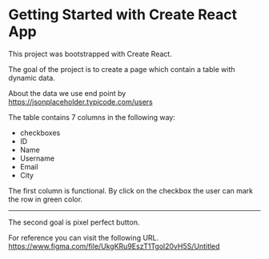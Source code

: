 # Getting Started with Create React App

This project was bootstrapped with Create React.

The goal of the project is to create a page which contain a table with dynamic data.

About the data we use end point by https://jsonplaceholder.typicode.com/users

The table contains 7 columns in the following way:
 - checkboxes
 - ID
 - Name
 - Username
 - Email
 - City

 The first column is functional. By click on the checkbox the user can mark the row in green color.

-------------------------------------

 The second goal is pixel perfect button.

 For reference you can visit the following URL.
 https://www.figma.com/file/UkgKRu9EszT1Tgol20vH5S/Untitled

